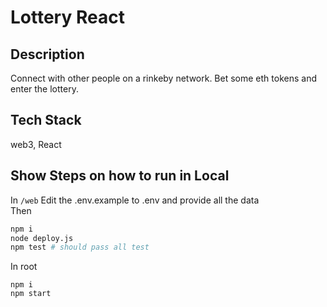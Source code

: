 # Lottery React

## Description
Connect with other people on a rinkeby network. Bet some eth tokens and enter the lottery.

## Tech Stack
web3, React

## Show Steps on how to run in Local

In `/web`
Edit the .env.example to .env and provide all the data    
Then
```bash
npm i
node deploy.js
npm test # should pass all test
```

In root
```
npm i
npm start
```
